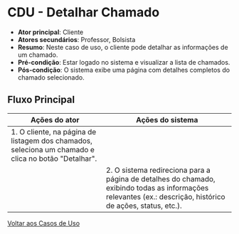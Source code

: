 # CDU - Detalhar Chamado

- **Ator principal**: Cliente
- **Atores secundários**: Professor, Bolsista
- **Resumo**: Neste caso de uso, o cliente pode detalhar as informações de um chamado.
- **Pré-condição**: Estar logado no sistema e visualizar a lista de chamados.
- **Pós-condição**: O sistema exibe uma página com detalhes completos do chamado selecionado.

## Fluxo Principal

| Ações do ator                                                                                       | Ações do sistema                                                                                                                                            |
| --------------------------------------------------------------------------------------------------- | ----------------------------------------------------------------------------------------------------------------------------------------------------------- |
| 1. O cliente, na página de listagem dos chamados, seleciona um chamado e clica no botão "Detalhar". |                                                                                                                                                             |
|                                                                                                     | 2. O sistema redireciona para a página de detalhes do chamado, exibindo todas as informações relevantes (ex.: descrição, histórico de ações, status, etc.). |

[Voltar aos Casos de Uso](../cdu.md)
